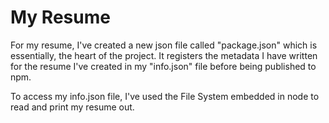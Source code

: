 # My Resume

For my resume, I've created a new json file called "package.json" which is essentially, the heart of the project. It registers the metadata I have written for the resume I've created in my "info.json" file before being published to npm.

To access my info.json file, I've used the File System embedded in node to read and print my resume out.